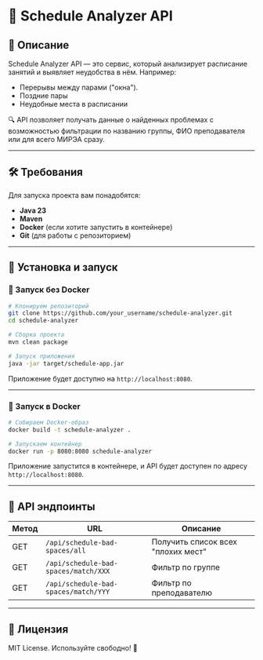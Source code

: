 # 📅 Schedule Analyzer API

## 🚀 Описание
Schedule Analyzer API — это сервис, который анализирует расписание занятий и выявляет неудобства в нём. Например:
- Перерывы между парами ("окна").
- Поздние пары
- Неудобные места в расписании

🔍 API позволяет получать данные о найденных проблемах с возможностью фильтрации по названию группы, ФИО преподавателя или для всего МИРЭА сразу.

---


## 🛠 Требования
Для запуска проекта вам понадобятся:
- **Java 23**
- **Maven**
- **Docker** (если хотите запустить в контейнере)
- **Git** (для работы с репозиторием)

---

## 🔧 Установка и запуск
### 📌 Запуск без Docker
```sh
# Клонируем репозиторий
git clone https://github.com/your_username/schedule-analyzer.git
cd schedule-analyzer

# Сборка проекта
mvn clean package

# Запуск приложения
java -jar target/schedule-app.jar
```
Приложение будет доступно на `http://localhost:8080`.

---

### 🐳 Запуск в Docker
```sh
# Собираем Docker-образ
docker build -t schedule-analyzer .

# Запускаем контейнер
docker run -p 8080:8080 schedule-analyzer
```

Приложение запустится в контейнере, и API будет доступен по адресу `http://localhost:8080`.

---

## 🔗 API эндпоинты
| Метод | URL                                  | Описание                           |
|--------|--------------------------------------|------------------------------------|
| GET | `/api/schedule-bad-spaces/all`       | Получить список всех "плохих мест" |
| GET | `/api/schedule-bad-spaces/match/XXX` | Фильтр по группе                   |
| GET | `/api/schedule-bad-spaces/match/YYY` | Фильтр по преподавателю            |

---

## 📜 Лицензия
MIT License. Используйте свободно! 🎉

